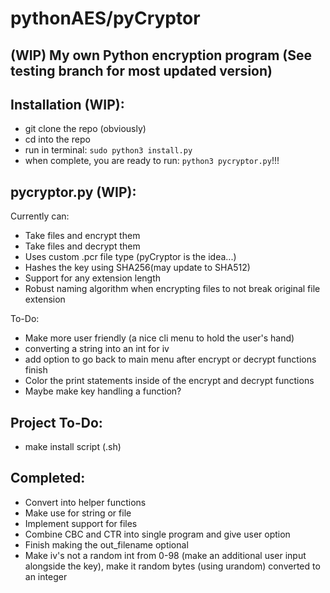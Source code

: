 # pythonAES/pyCryptor


## (WIP) My own Python encryption program (See testing branch for most updated version)


## Installation (WIP):

- git clone the repo (obviously)
- cd into the repo
- run in terminal:
`sudo python3 install.py`
- when complete, you are ready to run:
`python3 pycryptor.py`!!!



## pycryptor.py (WIP):
Currently can:

- Take files and encrypt them
- Take files and decrypt them
- Uses custom .pcr file type (pyCryptor is the idea...)
- Hashes the key using SHA256(may update to SHA512)
- Support for any extension length
- Robust naming algorithm when encrypting files to not break original file extension

To-Do:

- Make more user friendly (a nice cli menu to hold the user's hand)
- converting a string into an int for iv
- add option to go back to main menu after encrypt or decrypt functions finish
- Color the print statements inside of the encrypt and decrypt functions
- Maybe make key handling a function?
 
## Project To-Do:
- make install script (.sh)

## Completed:

- Convert into helper functions
- Make use for string or file
- Implement support for files
- Combine CBC and CTR into single program and give user option
- Finish making the out\_filename optional
- Make iv's not a random int from 0-98 (make an additional user input alongside the key), make it random bytes (using urandom) converted to an integer